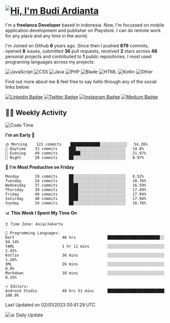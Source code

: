 # [![Hi, I'm Budi Ardianta](https://readme-typing-svg.herokuapp.com?size=24&vCenter=true&lines=%F0%9F%91%8B+Hi%2C+I'm+Budi+Ardianta+;%F0%9F%92%BB+Android+And+Web+Developer+)](https://git.io/typing-svg)

I'm a **freelance Developer** based in indonesia. Now, I'm focussed on mobile application development and publisher on Playstore. I can do remote work for any place and any time in the world.

I'm Joined on Github **6** years ago. Since then I pushed **879** commits, opened **8** issues, submitted **36** pull requests, received **2** stars across **48** personal projects and contributed to **1** public repositories.
I most used programing languages across my projects:

![JavaScript](https://img.shields.io/badge/-JavaScript-%23f1e05a?style=flat&logo=JavaScript&logoColor=white)
![CSS](https://img.shields.io/badge/-CSS-%23563d7c?style=flat&logo=CSS&logoColor=white)
![Java](https://img.shields.io/badge/-Java-%23b07219?style=flat&logo=Java&logoColor=white)
![PHP](https://img.shields.io/badge/-PHP-%234F5D95?style=flat&logo=PHP&logoColor=white)
![Blade](https://img.shields.io/badge/-Blade-%23f7523f?style=flat&logo=Blade&logoColor=white)
![HTML](https://img.shields.io/badge/-HTML-%23e34c26?style=flat&logo=HTML&logoColor=white)
![Kotlin](https://img.shields.io/badge/-Kotlin-%23A97BFF?style=flat&logo=Kotlin&logoColor=white)
![Other](https://img.shields.io/badge/-Other-%23ededed?style=flat&logo=Other&logoColor=white)

Find out more about me & feel free to say hello through any of the social links below:

[![Linkedin Badge](https://img.shields.io/badge/-budiardianata-blue?style=flat&logo=Linkedin&logoColor=white&link=https://www.linkedin.com/in/budiardianata/)](https://www.linkedin.com/in/budiardianata/)
[![Twitter Badge](https://img.shields.io/badge/-budiardianata-%231DA1F2.svg?style=flat&logo=twitter&logoColor=white&link=https://www.twitter.com/budiardianata)](https://www.linkedin.com/in/budiardianata/)
[![Instagram Badge](https://img.shields.io/badge/-budiardianata-purple?style=flat&logo=instagram&logoColor=white&link=https://instagram.com/budiardianata/)](https://instagram.com/budiardianata)
[![Medium Badge](https://img.shields.io/badge/-@budiardianata-%2312100E.svg?style=flat&logo=Medium&logoColor=white&link=https://medium.com/@budiardianata/)](https://medium.com/@budiardianata)

## 👨‍💻 Weekly Activity
<!--START_SECTION:waka-->
![Code Time](http://img.shields.io/badge/Code%20Time-1%2C374%20hrs%204%20mins-blue)

**I'm an Early 🐤** 

```text
🌞 Morning    121 commits    █████████████░░░░░░░░░░░░   54.26% 
🌆 Daytime    33 commits     ███░░░░░░░░░░░░░░░░░░░░░░   14.8% 
🌃 Evening    49 commits     █████░░░░░░░░░░░░░░░░░░░░   21.97% 
🌙 Night      20 commits     ██░░░░░░░░░░░░░░░░░░░░░░░   8.97%

```
📅 **I'm Most Productive on Friday** 

```text
Monday       19 commits     ██░░░░░░░░░░░░░░░░░░░░░░░   8.52% 
Tuesday      24 commits     ██░░░░░░░░░░░░░░░░░░░░░░░   10.76% 
Wednesday    37 commits     ████░░░░░░░░░░░░░░░░░░░░░   16.59% 
Thursday     39 commits     ████░░░░░░░░░░░░░░░░░░░░░   17.49% 
Friday       40 commits     ████░░░░░░░░░░░░░░░░░░░░░   17.94% 
Saturday     40 commits     ████░░░░░░░░░░░░░░░░░░░░░   17.94% 
Sunday       24 commits     ██░░░░░░░░░░░░░░░░░░░░░░░   10.76%

```


📊 **This Week I Spent My Time On** 

```text
⌚︎ Time Zone: Asia/Jakarta

💬 Programming Languages: 
Dart                     46 hrs              ███████████████████████░░   94.14% 
YAML                     1 hr 11 mins        ░░░░░░░░░░░░░░░░░░░░░░░░░   2.45% 
Kotlin                   36 mins             ░░░░░░░░░░░░░░░░░░░░░░░░░   1.26% 
XML                      26 mins             ░░░░░░░░░░░░░░░░░░░░░░░░░   0.9% 
Markdown                 10 mins             ░░░░░░░░░░░░░░░░░░░░░░░░░   0.35%

🔥 Editors: 
Android Studio           48 hrs 51 mins      █████████████████████████   100.0%

```


 Last Updated on 02/01/2023 00:41:29 UTC
<!--END_SECTION:waka-->

![📊 Daily Update](https://github.com/budiardianata/budiardianata/actions/workflows/update-activity.yml/badge.svg)
